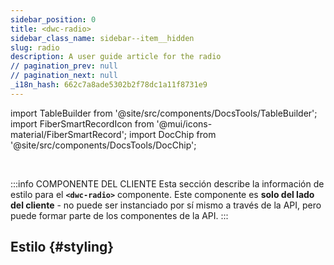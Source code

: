 ```yaml
---
sidebar_position: 0
title: <dwc-radio>
sidebar_class_name: sidebar--item__hidden
slug: radio
description: A user guide article for the radio
// pagination_prev: null
// pagination_next: null
_i18n_hash: 662c7a8ade5302b2f78dc1a11f8731e9
---
```

import TableBuilder from '@site/src/components/DocsTools/TableBuilder';
import FiberSmartRecordIcon from '@mui/icons-material/FiberSmartRecord';
import DocChip from '@site/src/components/DocsTools/DocChip';

<DocChip chip='shadow' />

<br />

:::info COMPONENTE DEL CLIENTE
Esta sección describe la información de estilo para el **`<dwc-radio>`** componente. Este componente es **solo del lado del cliente** - no puede ser instanciado por sí mismo a través de la API, pero puede formar parte de los componentes de la API.
:::

## Estilo {#styling}

<TableBuilder name="dwc-radio" clientComponent />
